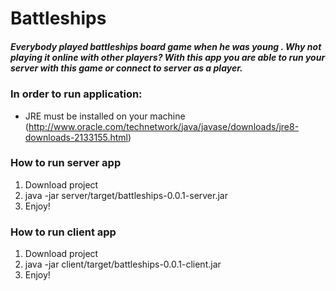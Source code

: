 # Battleships
##### Everybody played battleships board game when he was young . Why not playing it online with other players? With this app you are able to run your server with this game or connect to server as a player.


### In order to run application:
* JRE must be installed on your machine (http://www.oracle.com/technetwork/java/javase/downloads/jre8-downloads-2133155.html)


### How to run server app
1. Download project
2. java -jar server/target/battleships-0.0.1-server.jar
3. Enjoy!

### How to run client app
1. Download project
2. java -jar client/target/battleships-0.0.1-client.jar
3. Enjoy!